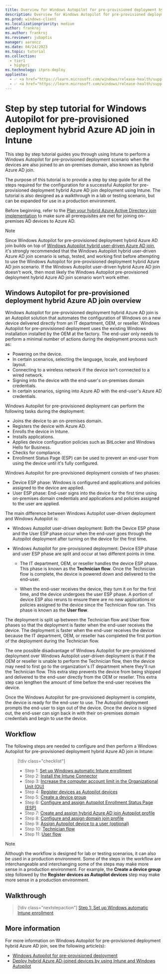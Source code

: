 ```yaml
---
title: Overview for Windows Autopilot for pre-provisioned deployment hybrid Azure AD join in Intune
description: Overview for Windows Autopilot for pre-provisioned deployment hybrid Azure AD join in Intune.
ms.prod: windows-client
ms.localizationpriority: medium
author: frankroj
ms.author: frankroj
ms.reviewer: jubaptis
manager: aaroncz
ms.date: 04/24/2023
ms.topic: tutorial
ms.collection: 
  - tier1
  - highpri
ms.technology: itpro-deploy
appliesto:
  - ✅ <a href="https://learn.microsoft.com/windows/release-health/supported-versions-windows-client" target="_blank">Windows 11</a>
  - ✅ <a href="https://learn.microsoft.com/windows/release-health/supported-versions-windows-client" target="_blank">Windows 10</a>
---
```


# Step by step tutorial for Windows Autopilot for pre-provisioned deployment hybrid Azure AD join in Intune

This step by step tutorial guides you through using Intune to perform a Windows Autopilot for pre-provisioned deployment scenario when the devices are also joined to an on-premises domain, also known as hybrid Azure AD join.

The purpose of this tutorial is to provide a step by step guide for all the steps required for the configuration for a successful Autopilot for pre-provisioned deployment hybrid Azure AD join deployment using Intune. The tutorial is also designed as a walkthrough in a lab or testing scenario, but can be expanded for use in a production environment.

Before beginning, refer to the [Plan your hybrid Azure Active Directory join implementation](/azure/active-directory/devices/hybrid-azuread-join-plan) to make sure all prerequisites are met for joining on-premises AD devices to Azure AD.

> [!NOTE]
>
> Since Windows Autopilot for pre-provisioned deployment hybrid Azure AD join builds on top of [Windows Autopilot hybrid user-driven Azure AD join](../user-driven/hybrid-azure-ad-join-workflow.md), it's strongly recommended that the Windows Autopilot hybrid user-driven Azure AD join scenario is setup, tested, and working first before attempting to use the Windows Autopilot for pre-provisioned deployment hybrid Azure AD join scenario. If the Windows Autopilot user-driven hybrid Azure AD join doesn't work, then most likely the Windows Autopilot pre-provisioned deployment hybrid Azure AD join scenario won't work either.

## Windows Autopilot for pre-provisioned deployment hybrid Azure AD join overview

Windows Autopilot for pre-provisioned deployment hybrid Azure AD join is an Autopilot solution that automates the configuration of Windows on a new device delivered directly from an IT department, OEM, or reseller. Windows Autopilot for pre-provisioned deployment uses the existing Windows installation installed by the OEM at the factory. The end-user only needs to perform a minimal number of actions during the deployment process such as:

- Powering on the device.
- In certain scenarios, selecting the language, locale, and keyboard layout.
- Connecting to a wireless network if the device isn't connected to a wired network.
- Signing into the device with the end-user's on-premises domain credentials.
- In certain scenarios, signing into Azure AD with the end-user's Azure AD credentials.

Windows Autopilot for pre-provisioned deployment can perform the following tasks during the deployment:

- Joins the device to an on-premises domain.
- Registers the device with Azure AD.
- Enrolls the device in Intune.
- Installs applications.
- Applies device configuration policies such as BitLocker and Windows Hello for Business.
- Checks for compliance.
- Enrollment Status Page (ESP) can be used to prevent an end-user from using the device until it's fully configured.

Windows Autopilot for pre-provisioned deployment consists of two phases:

- Device ESP phase: Windows is configured and applications and policies assigned to the device are applied.
- User ESP phase: End-user signs into the device for the first time using on-premises domain credentials and applications and policies assigned to the user are applied.

The main difference between Windows Autopilot user-driven deployment and Windows Autopilot is:

- Windows Autopilot user-driven deployment: Both the Device ESP phase and the User ESP phase occur when the end-user goes through the Autopilot deployment after turning on the device for the first time.

- Windows Autopilot for pre-provisioned deployment: Device ESP phase and user ESP phase are split and occur at two different points in time.

  - The IT department, OEM, or reseller handles the device ESP phase. This phase is known as the **Technician flow**. Once the Technician flow is complete, the device is powered down and delivered to the end-user.

  - When the end-user receives the device, they turn it on for the first time, and the device undergoes the user ESP phase. A portion of device ESP also reruns to ensure there are no new applications or policies assigned to the device since the Technician flow ran. This phase is known as the **User flow**.

The deployment is split up between the Technician flow and User flow phases so that the deployment is faster when the end-user receives the device. The deployment is faster when the end-user receives the device because the IT department, OEM, or reseller has completed the first portion of the deployment during the Technician flow.

The one possible disadvantage of Windows Autopilot for pre-provisioned deployment over Windows Autopilot user-driven deployment is that if the OEM or reseller is unable to perform the Technician flow, then the device may need to first go to the organization's IT department where they'll run the Technician flow. This extra step prevents the device from being shipped and delivered to the end-user directly from the OEM or reseller. This extra step can lengthen the amount of time before the end-user receives the device.

Once the Windows Autopilot for pre-provisioned deployment is complete, the device is ready for the end-user to use. The Autopilot deployment prompts the end-user to sign out of the device. Once the device is signed out, the end-user can sign back in with their on-premises domain credentials and begin to use the device.

## Workflow

The following steps are needed to configure and then perform a Windows Autopilot for pre-provisioned deployment hybrid Azure AD join in Intune:

> [!div class="checklist"]
> - Step 1: [Set up Windows automatic Intune enrollment](hybrid-azure-ad-join-automatic-enrollment.md)
> - Step 2: [Install the Intune Connector](hybrid-azure-ad-join-intune-connector.md)
> - Step 3: [Increase the computer account limit in the Organizational Unit (OU)](hybrid-azure-ad-join-computer-account-limit.md)
> - Step 4: [Register devices as Autopilot devices](hybrid-azure-ad-join-register-device.md)
> - Step 5: [Create a device group](hybrid-azure-ad-join-device-group.md)
> - Step 6: [Configure and assign Autopilot Enrollment Status Page (ESP)](hybrid-azure-ad-join-esp.md)
> - Step 7: [Create and assign hybrid Azure AD join Autopilot profile](hybrid-azure-ad-join-autopilot-profile.md)
> - Step 8: [Configure and assign domain join profile](hybrid-azure-ad-join-domain-join-profile.md)
> - Step 9: [Assign Autopilot device to a user (optional)](hybrid-azure-ad-join-assign-device-to-user.md)
> - Step 10: [Technician flow](hybrid-azure-ad-join-technician-flow.md)
> - Step 11: [User flow](hybrid-azure-ad-join-user-flow.md)

> [!NOTE]
>
> Although the workflow is designed for lab or testing scenarios, it can also be used in a production environment. Some of the steps in the workflow are interchangeable and interchanging some of the steps may make more sense in a production environment. For example, the **Create a device group** step followed by the **Register devices as Autopilot devices** step may make more sense in a production environment.

## Walkthrough

> [!div class="nextstepaction"]
> [Step 1: Set up Windows automatic Intune enrollment](hybrid-azure-ad-join-automatic-enrollment.md)

## More information

For more information on Windows Autopilot for pre-provisioned deployment hybrid Azure AD join, see the following article(s):

- [Windows Autopilot for pre-provisioned deployment](/mem/autopilot/pre-provision)
- [Deploy hybrid Azure AD-joined devices by using Intune and Windows Autopilot](/mem/autopilot/windows-autopilot-hybrid)
